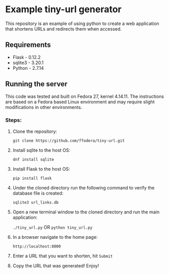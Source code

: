 # Example tiny-url generator
This repository is an example of using python to create a web application that shortens URLs and redirects them when 
accessed.

## Requirements
- Flask - 0.12.2
- sqlite3 - 3.20.1
- Python - 2.7.14

## Running the server
This code was tested and built on Fedora 27, kernel 4.14.11. The instructions are based on a Fedora based Linux environment 
and may require slight modifications in other environments.

### Steps:
1. Clone the repository:

    `git clone https://github.com/ffodera/tiny-url.git`
2. Install sqlite to the host OS:

    `dnf install sqlite` 
    
3. Install Flask to the host OS:

    `pip install flask`
    
4. Under the cloned directory run the following command to verify the database file is created:

    `sqlite3 url_links.db`
    
5. Open a new terminal window to the cloned directory and run the main application:

    `./tiny_url.py` OR `python tiny_url.py`
    
6. In a browser navigate to the home page:

    `http://localhost:8000`
    
7. Enter a URL that you want to shorten, hit `Submit`

8. Copy the URL that was generated! Enjoy!